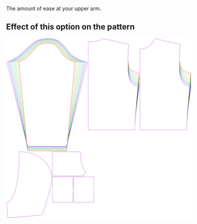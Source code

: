 
The amount of ease at your upper arm.


## Effect of this option on the pattern
![This image shows the effect of this option by superimposing several variants that have a different value for this option](huey_bicepsease_sample.svg "Effect of this option on the pattern")
